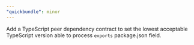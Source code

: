 ```yaml
---
"quickbundle": minor
---
```


Add a TypeScript peer dependency contract to set the lowest acceptable TypeScript version able to process `exports` package.json field.
